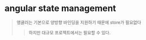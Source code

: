 # angular state management

> 앵귤러는 기본으로 양방향 바인딩을 지원하기 때문에 store가 필요없다
>
> > 하지만 대규모 프로젝트에서는 필요할 수 있다.
